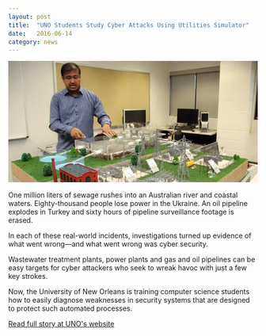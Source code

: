 ```yaml
---
layout: post
title:  "UNO Students Study Cyber Attacks Using Utilities Simulator"
date:   2016-06-14
category: news
---
```


![photo of the utilities simulator](/assets/img/news/simulator.jpg)

One million liters of sewage rushes into an Australian river and coastal waters. Eighty-thousand people lose power in the Ukraine. An oil pipeline explodes in Turkey and sixty hours of pipeline surveillance footage is erased.

In each of these real-world incidents, investigations turned up evidence of what went wrong—and what went wrong was cyber security.

Wastewater treatment plants, power plants and gas and oil pipelines can be easy targets for cyber attackers who seek to wreak havoc with just a few key strokes.

Now, the University of New Orleans is training computer science students how to easily diagnose weaknesses in security systems that are designed to protect such automated processes. 

[Read full story at UNO's website](http://www.uno.edu/campus-news/2016/UNOStudentsStudyCyberAttacksUsing96KUtilitiesSimulator.aspx)